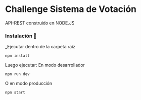 # Challenge Sistema de Votación

API-REST construido en NODE.JS

### Instalación 🔧

_Ejecutar dentro de la carpeta raíz

```
npm install
```

Luego ejecutar:
En modo desarrollador
```
npm run dev
```
O en modo producción
```
npm start
```

